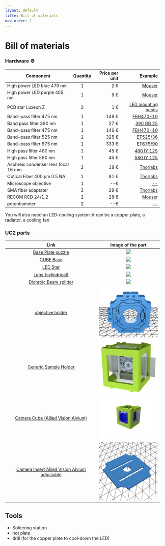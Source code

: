 ```yaml
---
layout: default
title: Bill of materials
nav_order: 2
---
```


# Bill of materials

### Hardware :gear:


| Component|      Quantity      |  Price per unit | Example|  
|----------|:-------------:|------:|------:|  
| High power LED blue 470 nm |  1 | 2 € | [Mouser](https://www.mouser.fr/ProductDetail/997-LXZ1PB01)|  
| High power LED purple 405 nm|    1   |   6 € | [Mouser](https://www.mouser.fr/ProductDetail/997-LHUV0405A065)|  
| PCB star Luxeon Z|    2   |   1 € | [LED mounting bases](https://led-mounting-bases.com/fr/mcpcb-pour-led/340-star-mcpcb-for-1-led-lumileds-luxeon-z-es.html)|
| Band-pass filter 475 nm|1 | 146 €  | [FBH470-10](https://www.thorlabs.com/newgrouppage9.cfm?objectgroup_id=1860&pn=FBH470-10)|  
| Band pass filter 390 nm| 1| 27 € |[390 GB 25](https://www.comaroptics.com/components/filters/glass-colour-filters)| 
| Band-pass filter 475 nm|1 | 146 €  | [FBH470-10](https://www.thorlabs.com/newgrouppage9.cfm?objectgroup_id=1860&pn=FBH470-10)|  
| Band-pass filter 525 nm|1 | 325 €  | [ET525/36](https://www.chroma.com/products/parts/et525-36m)|
| Band-pass filter 675 nm|1 | 333 €  | [ET675/90](https://www.ahf.de/en/products/spectral-analysis-photonic/optical-filters/individual-filters/bandpass-filters/600-699-nm/2449/675/90-et-bandpass)|   
| High pass filter 480 nm| 1| 45 € |[480 IY 125](https://www.comaroptics.com/components/filters/dichroic-filters/long-pass-dichroic-filters)| 
| High pass filter 580 nm| 1| 45 € |[580 IY 125](https://www.comaroptics.com/components/filters/dichroic-filters/long-pass-dichroic-filters)| 
| Asphreic condenser lens focal 16 mm | 2 |    18 € | [Thorlabs](https://www.thorlabs.de/thorproduct.cfm?partnumber=ACL25416U) |  
| Optical Fiber 400 µm 0.5 NA | 1 |    81 € | [Thorlabs](https://www.thorlabs.com/thorproduct.cfm?partnumber=M45L02) |  
| Microscope objective | 1 | --€ | [--](--)|  
| SMA fiber adaptater | 2 |29 € | [Thorlabs](https://www.thorlabs.com/thorproduct.cfm?partnumber=SM1SMA#ad-image-0)|
| RECOM RCD 24/1.2| 2 |28 € | [Mouser](https://www.mouser.fr/ProductDetail/RECOM-Power/RCD-24-120-W?qs=XF8hdbuHJAW68Zb6thLHmw%3D%3D&mgh=1&vip=1&gclid=Cj0KCQjw_4-SBhCgARIsAAlegrXhc2OQlAVF3fglcc28Iyp3B-155_z7d_U6xnrkKlrQZ5bdMsEOsxkaAsEtEALw_wcB])|
| potentiometer | 2 |--€ | [--](--)|


You will also need an LED-cooling system: it can be a copper plate, a radiator, a cooling fan. 


### UC2 parts


Link             |  Image of the part
:-------------------------:|:-------------------------:
[Base Plate puzzle](https://github.com/openUC2/UC2-GIT/tree/master/CAD/ASSEMBLY_Baseplate)  |  [<img src="https://github.com/openUC2/UC2-GIT/blob/master/CAD/ASSEMBLY_Baseplate/IMAGES/10_Base_puzzle_v3_01.png" width=200>](https://github.com/openUC2/UC2-GIT/tree/master/CAD/ASSEMBLY_Baseplate)
[CUBE Base](https://github.com/openUC2/UC2-GIT/tree/master/CAD/ASSEMBLY_CUBE_Base)  |  [<img src="https://github.com/openUC2/UC2-GIT/blob/master/CAD/ASSEMBLY_CUBE_Base/IMAGES/Assembly_Cube_empty_IM_v3.png" width=200>](https://github.com/openUC2/UC2-GIT/tree/master/CAD/ASSEMBLY_CUBE_Base)
[LED Star](https://github.com/openUC2/UC2-GIT/tree/master/CAD/ASSEMBLY_CUBE_LED) | [<img src="https://github.com/openUC2/UC2-GIT/blob/master/CAD/ASSEMBLY_CUBE_LED/IMAGES/Assembly_Cube_LED_holder_v3.png" width=200>](https://github.com/openUC2/UC2-GIT/tree/master/CAD/ASSEMBLY_CUBE_LED)
[Lens (cylindrical)](https://github.com/openUC2/UC2-GIT/tree/master/CAD/ASSEMBLY_CUBE_Lens_CYLINDRICAL) | [<img src="https://github.com/openUC2/UC2-GIT/blob/master/CAD/ASSEMBLY_CUBE_Lens_CYLINDRICAL/IMAGES/Assembly_Cube_Lens_Cylindrical__cheap_v3.png" width=200>](https://github.com/openUC2/UC2-GIT/tree/master/CAD/ASSEMBLY_CUBE_Lens_CYLINDRICAL)
[Dichroic Beam splitter](https://github.com/openUC2/UC2-GIT/tree/master/CAD//ASSEMBLY_CUBE_Dichroic_Beamsplitter) | [<img src="https://github.com/openUC2/UC2-GIT/blob/master/CAD/ASSEMBLY_CUBE_Dichroic_Beamsplitter/IMAGES/Assembly_Cube_Dichroic_Beamsplitter_25x35_v3.png" width=200>](https://github.com/openUC2/UC2-GIT/tree/master/CAD//ASSEMBLY_CUBE_Dichroic_Beamsplitter)
[objective holder](https://github.com/openUC2/UC2_OpenFiberCoupler#logo) | [<img src="/docs/assets/images/objective_holder_fine.png" width=200>](https://github.com/openUC2/UC2_OpenFiberCoupler#logo)
[Generic Sample Holder](https://github.com/openUC2/UC2-GIT/tree/master/CAD/ASSEMBLY_CUBE_Sample_Holder) | [<img src="/docs/assets/images/Assembly_Cube_Sample_holder.png" width=200>](https://github.com/openUC2/UC2-GIT/tree/master/CAD/ASSEMBLY_CUBE_Sample_Holder)
[Camera Cube (Allied Vision Alvium)](https://github.com/openUC2/UC2-GIT/tree/master/CAD/ASSEMBLY_CUBE_Daheng_Imaging) | [<img src="/docs/assets/images/Assembly_Cube_Daheng_Imaging_v3.png" width=200>](https://github.com/openUC2/UC2-GIT/tree/master/CAD/ASSEMBLY_CUBE_Daheng_Imaging)
[Camera Insert Allied Vision Alvium adjustable](https://github.com/openUC2/UC2-GIT/blob/master/CAD/RAW/STL/20_Cube_insert_AlliedVision_Alvium_adjustable_v3.stl) | [<img src="/docs/assets/images/cube_insert_allied_vision_adjustable.png" width=200>](https://github.com/openUC2/UC2-GIT/blob/master/CAD/RAW/STL/20_Cube_insert_AlliedVision_Alvium_adjustable_v3.stl)


## Tools

- Soldering station
- hot plate
- drill (for the copper plate to cool-down the LED)

